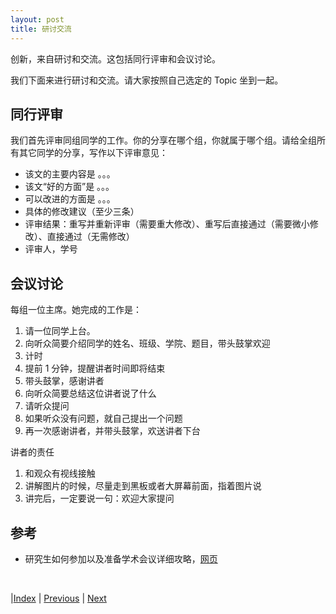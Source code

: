 ```yaml
---
layout: post
title: 研讨交流
---
```


创新，来自研讨和交流。这包括同行评审和会议讨论。

我们下面来进行研讨和交流。请大家按照自己选定的 Topic 坐到一起。

## 同行评审

我们首先评审同组同学的工作。你的分享在哪个组，你就属于哪个组。请给全组所有其它同学的分享，写作以下评审意见：

- 该文的主要内容是 。。。
- 该文“好的方面”是 。。。
- 可以改进的方面是 。。。
- 具体的修改建议（至少三条）
- 评审结果：重写并重新评审（需要重大修改）、重写后直接通过（需要微小修改）、直接通过（无需修改）
- 评审人，学号

## 会议讨论

每组一位主席。她完成的工作是：

1. 请一位同学上台。
2. 向听众简要介绍同学的姓名、班级、学院、题目，带头鼓掌欢迎
3. 计时
4. 提前 1 分钟，提醒讲者时间即将结束
5. 带头鼓掌，感谢讲者
6. 向听众简要总结这位讲者说了什么
7. 请听众提问
8. 如果听众没有问题，就自己提出一个问题
9. 再一次感谢讲者，并带头鼓掌，欢送讲者下台

讲者的责任
1. 和观众有视线接触
2. 讲解图片的时候，尽量走到黑板或者大屏幕前面，指着图片说
3. 讲完后，一定要说一句：欢迎大家提问

## 参考

- 研究生如何参加以及准备学术会议详细攻略，[网页](https://blog.csdn.net/weixin_43935696/article/details/111801140)

<br/>

|[Index](./) | [Previous](80-creative) | [Next](83-defense)
